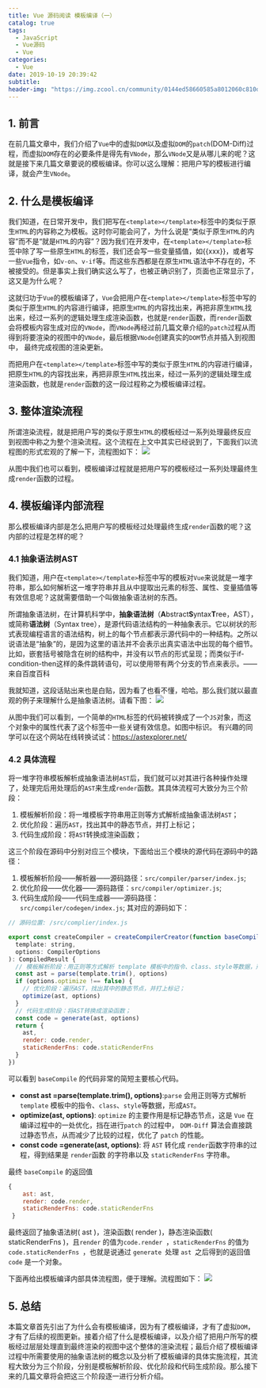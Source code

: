 ```yaml
---
title: Vue 源码阅读 模板编译（一）
catalog: true
tags:
  - JavaScript
  - Vue源码
  - Vue
categories:
  - Vue
date: 2019-10-19 20:39:42
subtitle:
header-img: "https://img.zcool.cn/community/0144ed58660585a8012060c810d41f.jpg@2o.jpg"
---
```



## 1. 前言

在前几篇文章中，我们介绍了`Vue`中的虚拟`DOM`以及虚拟`DOM`的`patch`(DOM-Diff)过程，而虚拟`DOM`存在的必要条件是得先有`VNode`，那么`VNode`又是从哪儿来的呢？这就是接下来几篇文章要说的模板编译。你可以这么理解：把用户写的模板进行编译，就会产生`VNode`。

## 2. 什么是模板编译

我们知道，在日常开发中，我们把写在`<template></template>`标签中的类似于原生`HTML`的内容称之为模板。这时你可能会问了，为什么说是“类似于原生`HTML`的内容”而不是“就是`HTML`的内容”？因为我们在开发中，在`<template></template>`标签中除了写一些原生`HTML`的标签，我们还会写一些变量插值，如{{xxx}}，或者写一些`Vue`指令，如`v-on`、`v-if`等。而这些东西都是在原生`HTML`语法中不存在的，不被接受的。但是事实上我们确实这么写了，也被正确识别了，页面也正常显示了，这又是为什么呢？

这就归功于`Vue`的模板编译了，`Vue`会把用户在`<template></template>`标签中写的类似于原生`HTML`的内容进行编译，把原生`HTML`的内容找出来，再把非原生`HTML`找出来，经过一系列的逻辑处理生成渲染函数，也就是`render`函数，而`render`函数会将模板内容生成对应的`VNode`，而`VNode`再经过前几篇文章介绍的`patch`过程从而得到将要渲染的视图中的`VNode`，最后根据`VNode`创建真实的`DOM`节点并插入到视图中， 最终完成视图的渲染更新。

而把用户在`<template></template>`标签中写的类似于原生`HTML`的内容进行编译，把原生`HTML`的内容找出来，再把非原生`HTML`找出来，经过一系列的逻辑处理生成渲染函数，也就是`render`函数的这一段过程称之为模板编译过程。

## 3. 整体渲染流程

所谓渲染流程，就是把用户写的类似于原生`HTML`的模板经过一系列处理最终反应到视图中称之为整个渲染流程。这个流程在上文中其实已经说到了，下面我们以流程图的形式宏观的了解一下，流程图如下：
![](/img/complie/1.png)

从图中我们也可以看到，模板编译过程就是把用户写的模板经过一系列处理最终生成`render`函数的过程。

## 4. 模板编译内部流程

那么模板编译内部是怎么把用户写的模板经过处理最终生成`render`函数的呢？这内部的过程是怎样的呢？

### 4.1 抽象语法树AST

我们知道，用户在`<template></template>`标签中写的模板对`Vue`来说就是一堆字符串，那么如何解析这一堆字符串并且从中提取出元素的标签、属性、变量插值等有效信息呢？这就需要借助一个叫做抽象语法树的东西。

所谓抽象语法树，在计算机科学中，**抽象语法树**（**A**bstract**S**yntax**T**ree，AST），或简称**语法树**（Syntax tree），是源代码语法结构的一种抽象表示。它以树状的形式表现编程语言的语法结构，树上的每个节点都表示源代码中的一种结构。之所以说语法是“抽象”的，是因为这里的语法并不会表示出真实语法中出现的每个细节。比如，嵌套括号被隐含在树的结构中，并没有以节点的形式呈现；而类似于if-condition-then这样的条件跳转语句，可以使用带有两个分支的节点来表示。——来自百度百科

我就知道，这段话贴出来也是白贴，因为看了也看不懂，哈哈。那么我们就以最直观的例子来理解什么是抽象语法树。请看下图：
![](/img/complie/2.png)

从图中我们可以看到，一个简单的`HTML`标签的代码被转换成了一个`JS`对象，而这个对象中的属性代表了这个标签中一些关键有效信息。如图中标识。
有兴趣的同学可以在这个网站在线转换试试：https://astexplorer.net/
### 4.2 具体流程

将一堆字符串模板解析成抽象语法树`AST`后，我们就可以对其进行各种操作处理了，处理完后用处理后的`AST`来生成`render`函数。其具体流程可大致分为三个阶段：

1. 模板解析阶段：将一堆模板字符串用正则等方式解析成抽象语法树`AST`；
2. 优化阶段：遍历`AST`，找出其中的静态节点，并打上标记；
3. 代码生成阶段：将`AST`转换成渲染函数；

这三个阶段在源码中分别对应三个模块，下面给出三个模块的源代码在源码中的路径：

1. 模板解析阶段——解析器——源码路径：`src/compiler/parser/index.js`;
2. 优化阶段——优化器——源码路径：`src/compiler/optimizer.js`;
3. 代码生成阶段——代码生成器——源码路径：`src/compiler/codegen/index.js`;
其对应的源码如下：

```javascript
// 源码位置: /src/complier/index.js

export const createCompiler = createCompilerCreator(function baseCompile (
  template: string,
  options: CompilerOptions
): CompiledResult {
  // 模板解析阶段：用正则等方式解析 template 模板中的指令、class、style等数据，形成AST
  const ast = parse(template.trim(), options)
  if (options.optimize !== false) {
    // 优化阶段：遍历AST，找出其中的静态节点，并打上标记；
    optimize(ast, options)
  }
  // 代码生成阶段：将AST转换成渲染函数；
  const code = generate(ast, options)
  return {
    ast,
    render: code.render,
    staticRenderFns: code.staticRenderFns
  }
})

```
可以看到 `baseCompile` 的代码非常的简短主要核心代码。

- **const ast =parse(template.trim(), options)**:`parse` 会用正则等方式解析 `template` 模板中的指令、`class`、`style`等数据，形成`AST`。
- **optimize(ast, options)**: `optimize` 的主要作用是标记静态节点，这是 `Vue` 在编译过程中的一处优化，挡在进行`patch` 的过程中， `DOM-Diff` 算法会直接跳过静态节点，从而减少了比较的过程，优化了 `patch` 的性能。
- **const code =generate(ast, options)**: 将 `AST` 转化成 `render`函数字符串的过程，得到结果是 `render`函数 的字符串以及 `staticRenderFns` 字符串。

最终 `baseCompile` 的返回值

```js
{
 	ast: ast,
 	render: code.render,
 	staticRenderFns: code.staticRenderFns
 }
```

最终返回了抽象语法树( ast )，渲染函数( render )，静态渲染函数( staticRenderFns )，且`render` 的值为`code.render `，`staticRenderFns` 的值为`code.staticRenderFns `，也就是说通过 `generate `处理 `ast `之后得到的返回值 `code` 是一个对象。


下面再给出模板编译内部具体流程图，便于理解。流程图如下：
![](/img/complie/3.png)

## 5. 总结

本篇文章首先引出了为什么会有模板编译，因为有了模板编译，才有了虚拟`DOM`，才有了后续的视图更新。接着介绍了什么是模板编译，以及介绍了把用户所写的模板经过层层处理直到最终渲染的视图中这个整体的渲染流程；最后介绍了模板编译过程中所需要使用的抽象语法树的概念以及分析了模板编译的具体实施流程，其流程大致分为三个阶段，分别是模板解析阶段、优化阶段和代码生成阶段。那么接下来的几篇文章将会把这三个阶段逐一进行分析介绍。
